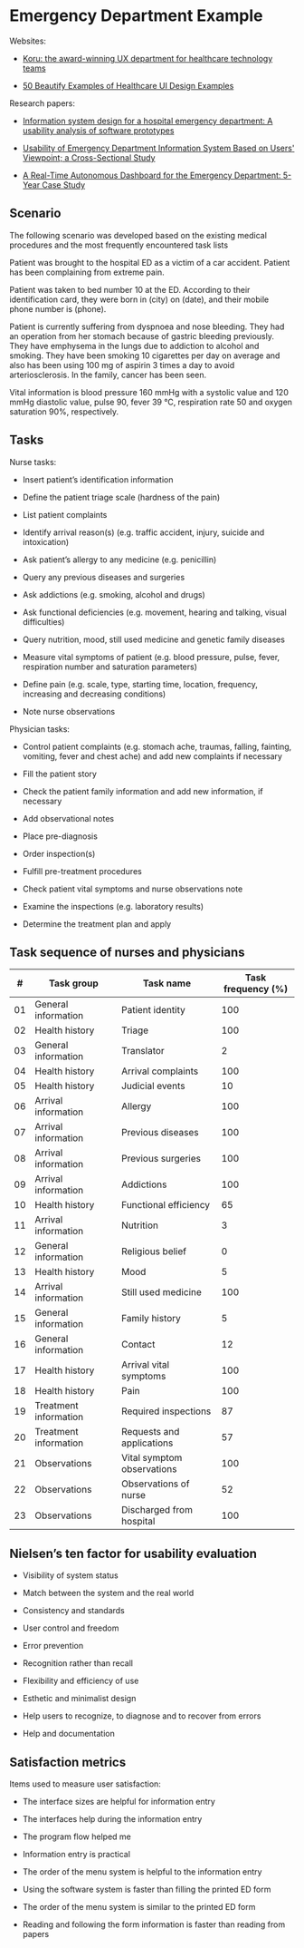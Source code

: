 # Emergency Department Example

Websites:

* [Koru: the award-winning UX department for healthcare technology teams](https://www.koruux.com/)

* [50 Beautify Examples of Healthcare UI Design Examples](https://www.koruux.com/50-examples-of-healthcare-UI/)

Research papers:

* [Information system design for a hospital emergency department: A usability analysis of software prototypes](https://www.sciencedirect.com/science/article/pii/S1532046409001191)

* [Usability of Emergency Department Information System Based on Users' Viewpoint; a Cross-Sectional Study](https://pmc.ncbi.nlm.nih.gov/articles/PMC9637262/)

* [A Real-Time Autonomous Dashboard for the Emergency Department: 5-Year Case Study](https://pmc.ncbi.nlm.nih.gov/articles/PMC6284143/)

## Scenario

The following scenario was developed based on the existing medical procedures and the most frequently encountered task lists 

Patient was brought to the hospital ED as a victim of a car accident. Patient has been complaining from extreme pain.

Patient was taken to bed number 10 at the ED. According to their identification
card, they were born in (city) on (date), and their mobile phone number is
(phone).

Patient is currently suffering from dyspnoea and nose bleeding. They had an
operation from her stomach because of gastric bleeding previously. They have
emphysema in the lungs due to addiction to alcohol and smoking. They have been
smoking 10 cigarettes per day on average and also has been using 100 mg of
aspirin 3 times a day to avoid arteriosclerosis. In the family, cancer has been
seen.

Vital information is blood pressure 160 mmHg with a systolic value and 120 mmHg
diastolic value, pulse 90, fever 39 °C, respiration rate 50 and oxygen
saturation 90%, respectively. 

## Tasks

Nurse tasks:

* Insert patient’s identification information

* Define the patient triage scale (hardness of the pain)

* List patient complaints

* Identify arrival reason(s) (e.g. traffic accident, injury, suicide and intoxication)

* Ask patient’s allergy to any medicine (e.g. penicillin)

* Query any previous diseases and surgeries

* Ask addictions (e.g. smoking, alcohol and drugs)

* Ask functional deficiencies (e.g. movement, hearing and talking, visual difficulties)

* Query nutrition, mood, still used medicine and genetic family diseases

* Measure vital symptoms of patient (e.g. blood pressure, pulse, fever, respiration number and saturation parameters)

* Define pain (e.g. scale, type, starting time, location, frequency, increasing and decreasing conditions)

* Note nurse observations

Physician tasks:

* Control patient complaints (e.g. stomach ache, traumas, falling, fainting, vomiting, fever and chest ache) and add new complaints if necessary

* Fill the patient story

* Check the patient family information and add new information, if necessary

* Add observational notes

* Place pre-diagnosis

* Order inspection(s)

* Fulfill pre-treatment procedures

* Check patient vital symptoms and nurse observations note

* Examine the inspections (e.g. laboratory results)

* Determine the treatment plan and apply

## Task sequence of nurses and physicians

| #  | Task group            | Task name                  | Task frequency (%) |
|----| --------------------- | -------------------------- | -------------------|
| 01 | General information   | Patient identity           | 100 |
| 02 | Health history        | Triage                     | 100 |
| 03 | General information   | Translator                 | 2   |
| 04 | Health history        | Arrival complaints         | 100 |
| 05 | Health history        | Judicial events            | 10  |
| 06 | Arrival information   | Allergy                    | 100 |
| 07 | Arrival information   | Previous diseases          | 100 |
| 08 | Arrival information   | Previous surgeries         | 100 |
| 09 | Arrival information   | Addictions                 | 100 |
| 10 | Health history        | Functional efficiency      | 65  |
| 11 | Arrival information   | Nutrition                  | 3   |
| 12 | General information   | Religious belief           | 0   |
| 13 | Health history        | Mood                       | 5   |
| 14 | Arrival information   | Still used medicine        | 100 |
| 15 | General information   | Family history             | 5   |
| 16 | General information   | Contact                    | 12  |
| 17 | Health history        | Arrival vital symptoms     | 100 |
| 18 | Health history        | Pain                       | 100 |
| 19 | Treatment information | Required inspections       | 87  |
| 20 | Treatment information | Requests and applications  | 57  |
| 21 | Observations          | Vital symptom observations | 100 |
| 22 | Observations          | Observations of nurse      | 52  |
| 23 | Observations          | Discharged from hospital   | 100 |

## Nielsen’s ten factor for usability evaluation

* Visibility of system status

* Match between the system and the real world
  
* Consistency and standards

* User control and freedom

* Error prevention

* Recognition rather than recall

* Flexibility and efficiency of use

* Esthetic and minimalist design
* Help users to recognize, to diagnose and to recover from errors

* Help and documentation

## Satisfaction metrics

Items used to measure user satisfaction:

* The interface sizes are helpful for information entry

* The interfaces help during the information entry

* The program flow helped me

* Information entry is practical

* The order of the menu system is helpful to the information entry

* Using the software system is faster than filling the printed ED form

* The order of the menu system is similar to the printed ED form

* Reading and following the form information is faster than reading from papers
  